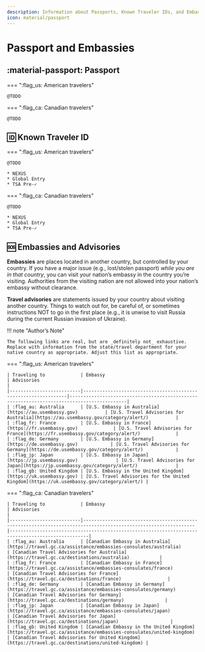 ```yaml
---
description: Information about Passports, Known Traveler IDs, and Embassies
icon: material/passport
---
```


# Passport and Embassies

## :material-passport: Passport

=== ":flag_us: American travelers"

    @TODO

=== ":flag_ca: Canadian travelers"

    @TODO


## :id: Known Traveler ID

<div class="grid" markdown>

=== ":flag_us: American travelers"

    @TODO

    * NEXUS
    * Global Entry
    * TSA Pre-✓

=== ":flag_ca: Canadian travelers"

    @TODO

    * NEXUS
    * Global Entry
    * TSA Pre-✓

</div>


## :sos: Embassies and Advisories

**Embassies** are places located in another country, but controlled by your country. If you have a major issue (e.g., lost/stolen passport) _while you are in that country_, you can visit your nation’s embassy in the country you’re visiting. Authorities from the visiting nation are not allowed into your nation’s embassy without clearance.

**Travel advisories** are statements issued by your country about visiting another country. Things to watch out for, be careful of, or sometimes instructions NOT to go in the first place (e.g., it is unwise to visit Russia during the current Russian invasion of Ukraine).

!!! note "Author’s Note"

    The following links are real, but are _definitely not_ exhaustive. Replace with information from the state/travel department for your native country as appropriate. Adjust this list as appropriate.

<div class="grid" markdown>

=== ":flag_us: American travelers"

    | Traveling to             | Embassy                                                        | Advisories                                                                                |
    |--------------------------|----------------------------------------------------------------|-------------------------------------------------------------------------------------------|
    | :flag_au: Australia      | [U.S. Embassy in Australia](https://au.usembassy.gov)          | [U.S. Travel Advisories for Australia](https://au.usembassy.gov/category/alert/)          |
    | :flag_fr: France         | [U.S. Embassy in France](https://fr.usembassy.gov)             | [U.S. Travel Advisories for France](https://fr.usembassy.gov/category/alert/)             |
    | :flag_de: Germany        | [U.S. Embassy in Germany](https://de.usembassy.gov)            | [U.S. Travel Advisories for Germany](https://de.usembassy.gov/category/alert/)            |
    | :flag_jp: Japan          | [U.S. Embassy in Japan](https://jp.usembassy.gov)              | [U.S. Travel Advisories for Japan](https://jp.usembassy.gov/category/alert/)              |
    | :flag_gb: United Kingdom | [U.S. Embassy in the United Kingdom](https://uk.usembassy.gov) | [U.S. Travel Advisories for the United Kingdom](https://uk.usembassy.gov/category/alert/) |

=== ":flag_ca: Canadian travelers"

    | Traveling to             | Embassy                                                                                                       | Advisories                                                                                        |
    |--------------------------|---------------------------------------------------------------------------------------------------------------|---------------------------------------------------------------------------------------------------|
    | :flag_au: Australia      | [Canadian Embassy in Australia](https://travel.gc.ca/assistance/embassies-consulates/australia)               | [Canadian Travel Advisories for Australia](https://travel.gc.ca/destinations/australia)           |
    | :flag_fr: France         | [Canadian Embassy in France](https://travel.gc.ca/assistance/embassies-consulates/france)                     | [Canadian Travel Advisories for France](https://travel.gc.ca/destinations/france)                 |
    | :flag_de: Germany        | [Canadian Embassy in Germany](https://travel.gc.ca/assistance/embassies-consulates/germany)                   | [Canadian Travel Advisories for Germany](https://travel.gc.ca/destinations/germany)               |
    | :flag_jp: Japan          | [Canadian Embassy in Japan](https://travel.gc.ca/assistance/embassies-consulates/japan)                       | [Canadian Travel Advisories for Japan](https://travel.gc.ca/destinations/japan)                   |
    | :flag_gb: United Kingdom | [Canadian Embassy in the United Kingdom](https://travel.gc.ca/assistance/embassies-consulates/united-kingdom) | [Canadian Travel Advisories for United Kingdom](https://travel.gc.ca/destinations/united-kingdom) |

</div>
